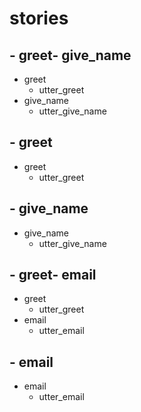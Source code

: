 



# stories

## - greet- give_name

* greet
    - utter_greet
* give_name
    - utter_give_name

## - greet

* greet
    - utter_greet

## - give_name

* give_name
    - utter_give_name

## - greet- email

* greet
    - utter_greet
* email
    - utter_email

## - email

* email
    - utter_email
